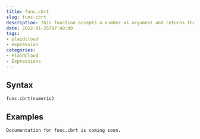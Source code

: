 ```yaml
---
title: func.cbrt
slug: func-cbrt
description: This function accepts a number as argument and returns the cube root of that number
date: 2022-01-25T07:40:00
tags:
- plaidcloud
- expression
categories:
- PlaidCloud
- Expressions
---
```



## Syntax



```
func.cbrt(numeric)
```


## Examples



```
Documentation for func.cbrt is coming soon.
```
